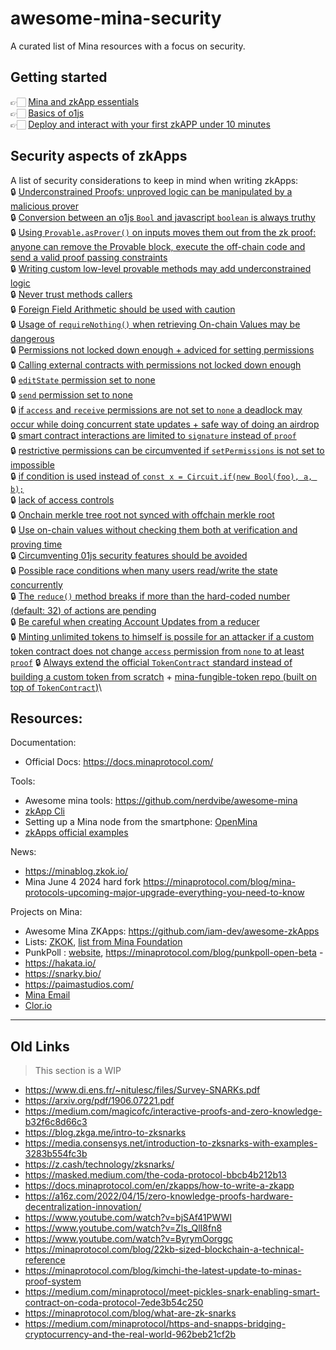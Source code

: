 # awesome-mina-security

A curated list of Mina resources with a focus on security.

## Getting started
👉🏻 [Mina and zkApp essentials](./GettingStarted/MinaAndZkAppEssentials.md)\
👉🏻 [Basics of o1js](./GettingStarted/o1jsBasics.md)\
👉🏻 [Deploy and interact with your first zkAPP under 10 minutes](./GettingStarted/deployIn10min.md) 

## Security aspects of zkApps
A list of security considerations to keep in mind when writing zkApps:\
🔒 [Underconstrained Proofs: unproved logic can be manipulated by a malicious prover](https://docs.minaprotocol.com/zkapps/writing-a-zkapp/introduction-to-zkapps/secure-zkapps#:~:text=exploit%20your%20application.-,Underconstrained,-proofs%3A%20Successfully%20%22calling)\
🔒 [Conversion between an o1js `Bool` and javascript `boolean` is always truthy](https://docs.minaprotocol.com/zkapps/writing-a-zkapp/introduction-to-zkapps/secure-zkapps#rolling-your-own-provable-methods:~:text=boolean%2C%20is%20always-,truthy,-%2C%20so%20this%20always)\
🔒 [Using `Provable.asProver()` on inputs moves them out from the zk proof: anyone can remove the Provable block, execute the off-chain code and send a valid proof passing constraints](https://docs.minaprotocol.com/zkapps/writing-a-zkapp/introduction-to-zkapps/secure-zkapps#fix-adding-the-missing-constraints:~:text=as%20well.%20Progress!%20%F0%9F%9A%80-,However,-%2C%20the%20statement%20about)\
🔒 [Writing custom low-level provable methods may add underconstrained logic](https://docs.minaprotocol.com/zkapps/writing-a-zkapp/introduction-to-zkapps/secure-zkapps#rolling-your-own-provable-methods)\
🔒 [Never trust methods callers](https://docs.minaprotocol.com/zkapps/writing-a-zkapp/introduction-to-zkapps/secure-zkapps#second-problem-we-trusted-the-caller)\
🔒 [Foreign Field Arithmetic should be used with caution](https://docs.minaprotocol.com/zkapps/o1js/foreign-fields#three-kinds-of-foreign-fields)\
🔒 [Usage of `requireNothing()` when retrieving On-chain Values may be dangerous](https://docs.minaprotocol.com/zkapps/o1js/foreign-fields#three-kinds-of-foreign-fields)\
🔒 [Permissions not locked down enough + adviced for setting permissions](https://docs.minaprotocol.com/zkapps/writing-a-zkapp/introduction-to-zkapps/secure-zkapps#lock-down-permissions-as-much-as-possible)\
🔒 [Calling external contracts with permissions not locked down enough](https://docs.minaprotocol.com/zkapps/writing-a-zkapp/introduction-to-zkapps/secure-zkapps#only-call-external-contracts-with-locked-down-permissions)\
🔒 [`editState` permission set to none](https://docs.minaprotocol.com/zkapps/writing-a-zkapp/feature-overview/permissions#types-of-permissions:~:text=the%20smart%20contract.-,However,-%2C%20imagine%20if%20a)\
🔒 [`send` permission set to none](https://docs.minaprotocol.com/zkapps/writing-a-zkapp/feature-overview/permissions#default-permissions)\
🔒 [if `access` and `receive` permissions are not set to `none` a deadlock may occur while doing concurrent state updates + safe way of doing an airdrop](https://docs.minaprotocol.com/zkapps/writing-a-zkapp/introduction-to-zkapps/secure-zkapps#dont-deadlock-your-zkapp-by-interacting-with-unknown-accounts)\
🔒 [smart contract interactions are limited to `signature` instead of `proof`](https://docs.minaprotocol.com/zkapps/writing-a-zkapp/feature-overview/permissions#example-unsecurecontract:~:text=the%20transaction%20succeeds.-,However,-%2C%20this%20way%20of)\
🔒 [restrictive permissions can be circumvented if `setPermissions` is not set to impossible](https://docs.minaprotocol.com/zkapps/writing-a-zkapp/feature-overview/permissions#example-impossible-to-upgrade:~:text=For%20the-,sake,-of%20security%2C%20it)\
🔒 [if condition is used instead of `const x = Circuit.if(new Bool(foo), a, b);`](https://docs.minaprotocol.com/zkapps/o1js/basic-concepts#conditionals)\
🔒 [lack of access controls](https://docs.minaprotocol.com/zkapps/writing-a-zkapp/feature-overview/permissions#example-unsecurecontract:~:text=not%20very%20secure%3A-,Anyone,-can%20call%20the)\
🔒 [Onchain merkle tree root not synced with offchain merkle root](https://docs.minaprotocol.com/zkapps/o1js/merkle-tree#:~:text=is%20always%20in-,sync,-with%20the%20actual)\
🔒 [Use on-chain values without checking them both at verification and proving time](https://docs.minaprotocol.com/zkapps/writing-a-zkapp/introduction-to-zkapps/smart-contracts#:~:text=off%2Dchain%20execution.-,When,-you%20use%20an)\
🔒 [Circumventing 01js security features should be avoided](https://docs.minaprotocol.com/zkapps/writing-a-zkapp/introduction-to-zkapps/secure-zkapps#fix-adding-the-missing-constraints:~:text=flag%20in%20general.-,Security,-advice%20%232%3A%20Don%27t)\
🔒 [Possible race conditions when many users read/write the state concurrently](https://docs.minaprotocol.com/zkapps/writing-a-zkapp/introduction-to-zkapps/smart-contracts#:~:text=and%20update%20state-,concurrently,-.%20It%20is%20applicable)\
🔒 [The `reduce()` method breaks if more than the hard-coded number (default: 32) of actions are pending](https://docs.minaprotocol.com/zkapps/writing-a-zkapp/feature-overview/actions-and-reducer)\
🔒 [Be careful when creating Account Updates from a reducer](https://docs.minaprotocol.com/zkapps/writing-a-zkapp/introduction-to-zkapps/secure-zkapps#dont-deadlock-your-zkapp-by-interacting-with-unknown-accounts:~:text=accounts%20from%20a-,reducer,-%2C%20or%20in%20any)\
🔒 [Minting unlimited tokens to himself is possile for an attacker if a custom token contract does not change `access` permission from `none` to at least `proof`](https://docs.minaprotocol.com/zkapps/writing-a-zkapp/introduction-to-zkapps/secure-zkapps#dont-deadlock-your-zkapp-by-interacting-with-unknown-accounts:~:text=can%20mint%20an-,arbitrary,-number%20of%20tokens)
🔒 [Always extend the official `TokenContract` standard instead of building a custom token from scratch](https://docs.minaprotocol.com/zkapps/writing-a-zkapp/introduction-to-zkapps/secure-zkapps#when-developing-a-token-extend-a-standard-token-contract) + [mina-fungible-token repo (built on top of `TokenContract`)](https://github.com/MinaFoundation/mina-fungible-token)\


## Resources:
Documentation:
- Official Docs: https://docs.minaprotocol.com/

Tools:
- Awesome mina tools: https://github.com/nerdvibe/awesome-mina 
- [zkApp Cli](https://github.com/o1-labs/zkapp-cli)
- Setting up a Mina node from the smartphone: [OpenMina](https://openmina.com/)
- [zkApps official examples](https://github.com/o1-labs/o1js/tree/main/src/examples/zkapps) 

News:
- https://minablog.zkok.io/ 
- Mina June 4 2024 hard fork https://minaprotocol.com/blog/mina-protocols-upcoming-major-upgrade-everything-you-need-to-know

Projects on Mina:
- Awesome Mina ZKApps: https://github.com/iam-dev/awesome-zkApps 
- Lists: [ZKOK](https://zkok.io/), [list from Mina Foundation](https://github.com/MinaFoundation/list-of-projects?tab=readme-ov-file) 
- PunkPoll : [website](https://www.punkpoll.io/), https://minaprotocol.com/blog/punkpoll-open-beta - 
- https://hakata.io/
- https://snarky.bio/
- https://paimastudios.com/
- [Mina Email](https://github.com/0xStruct/moolah/tree/main)
- [Clor.io](https://clor.io/)
  

---
## Old Links
> This section is a WIP

- https://www.di.ens.fr/~nitulesc/files/Survey-SNARKs.pdf
- https://arxiv.org/pdf/1906.07221.pdf 
- https://medium.com/magicofc/interactive-proofs-and-zero-knowledge-b32f6c8d66c3 
- https://blog.zkga.me/intro-to-zksnarks 
- https://media.consensys.net/introduction-to-zksnarks-with-examples-3283b554fc3b 
- https://z.cash/technology/zksnarks/
- https://masked.medium.com/the-coda-protocol-bbcb4b212b13 
- https://docs.minaprotocol.com/en/zkapps/how-to-write-a-zkapp 
- https://a16z.com/2022/04/15/zero-knowledge-proofs-hardware-decentralization-innovation/
- https://www.youtube.com/watch?v=bjSAf41PWWI
- https://www.youtube.com/watch?v=Zls_QlI8fn8
- https://www.youtube.com/watch?v=ByrymOorggc
- https://minaprotocol.com/blog/22kb-sized-blockchain-a-technical-reference
- https://minaprotocol.com/blog/kimchi-the-latest-update-to-minas-proof-system
- https://medium.com/minaprotocol/meet-pickles-snark-enabling-smart-contract-on-coda-protocol-7ede3b54c250
- https://minaprotocol.com/blog/what-are-zk-snarks
- https://medium.com/minaprotocol/https-and-snapps-bridging-cryptocurrency-and-the-real-world-962beb21cf2b 
